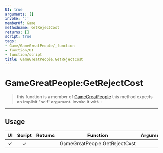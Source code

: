 ```yaml
---
UI: true
arguments: []
invoke: ':'
memberOf: Game
methodname: GetRejectCost
returns: []
script: true
tags:
- Game/GameGreatPeople/_function
- function/UI
- function/script
title: GameGreatPeople.GetRejectCost
---
```

# GameGreatPeople:GetRejectCost
> this function is a member of [GameGreatPeople](civ-6/lua/GameGreatPeople.md)
> this method expects an implicit "self" argument. invoke it with `:`
-----
## Usage
|  UI | Script | Returns | Function | Arguments |
|:---:|:------:|-------:|:--------:|:---------|
|✓|✓||GameGreatPeople:GetRejectCost||
